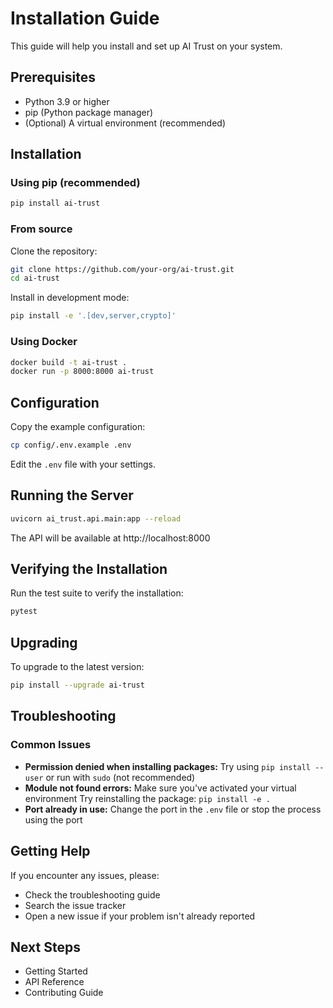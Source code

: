 # Installation Guide

This guide will help you install and set up AI Trust on your system.

## Prerequisites

- Python 3.9 or higher
- pip (Python package manager)
- (Optional) A virtual environment (recommended)

## Installation

### Using pip (recommended)

```bash
pip install ai-trust
```

### From source

Clone the repository:

```bash
git clone https://github.com/your-org/ai-trust.git
cd ai-trust
```

Install in development mode:

```bash
pip install -e '.[dev,server,crypto]'
```

### Using Docker

```bash
docker build -t ai-trust .
docker run -p 8000:8000 ai-trust
```

## Configuration

Copy the example configuration:

```bash
cp config/.env.example .env
```

Edit the `.env` file with your settings.

## Running the Server

```bash
uvicorn ai_trust.api.main:app --reload
```

The API will be available at http://localhost:8000

## Verifying the Installation

Run the test suite to verify the installation:

```bash
pytest
```

## Upgrading

To upgrade to the latest version:

```bash
pip install --upgrade ai-trust
```

## Troubleshooting

### Common Issues

- **Permission denied when installing packages:**
  Try using `pip install --user` or run with `sudo` (not recommended)
- **Module not found errors:**
  Make sure you've activated your virtual environment
  Try reinstalling the package: `pip install -e .`
- **Port already in use:**
  Change the port in the `.env` file or stop the process using the port

## Getting Help

If you encounter any issues, please:

- Check the troubleshooting guide
- Search the issue tracker
- Open a new issue if your problem isn't already reported

## Next Steps

- Getting Started
- API Reference
- Contributing Guide
